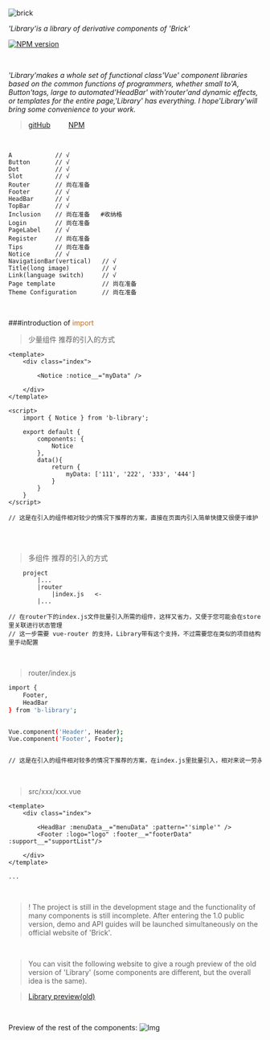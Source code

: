 <br/>


![brick](https://raw.githubusercontent.com/BobbleHatkjh/Vue_BuildingBlock/master/pic/100ll.png)

_'Library'is a library of derivative components of 'Brick'_

[![NPM version](https://img.shields.io/npm/v/b-library.svg)](https://www.npmjs.com/package/b-library)
    
<br/>

_'Library'makes a whole set of functional class'Vue' component libraries based on the common functions of programmers, whether small to'A, Button'tags, large to automated'HeadBar' with'router'and dynamic effects, or templates for the entire page,'Library' has everything. I hope'Library'will bring some convenience to your work._



> <a href="https://github.com/BobbleHatkjh/VUE-Brick">gitHub</a>  &emsp;&emsp;  <a href="https://www.npmjs.com/package/b-library">NPM</a>



<br/>

``` 
A            // √    
Button       // √    
Dot          // √
Slot         // √    
Router       // 尚在准备    
Footer       // √
HeadBar      // √
TopBar       // √    
Inclusion    // 尚在准备   #收纳格
Login        // 尚在准备
PageLabel    // √
Register     // 尚在准备    
Tips         // 尚在准备    
Notice       // √
NavigationBar(vertical)   // √
Title(long image)         // √
Link(language switch)     // √
Page template             // 尚在准备   
Theme Configuration       // 尚在准备   
``` 


<br/>

###introduction of <a style="color: #b96d27">import</a>

>少量组件 推荐的引入的方式
```
<template>
    <div class="index">
 
        <Notice :notice__="myData" />
        
    </div>
</template>

<script>
    import { Notice } from 'b-library';
 
    export default {
        components: {
            Notice
        },
        data(){
            return {
                myData: ['111', '222', '333', '444']
            }
        }
    }
</script>

// 这是在引入的组件相对较少的情况下推荐的方案，直接在页面内引入简单快捷又很便于维护 
```

<br/>
<br/>


>多组件 推荐的引入的方式   
```
    project
        |...
        |router
            |index.js   <-
        |...

// 在router下的index.js文件批量引入所需的组件，这样又省力，又便于您可能会在store里关联进行状态管理   
// 这一步需要 vue-router 的支持，Library带有这个支持，不过需要您在类似的项目结构里手动配置     
```

<br/>


> router/index.js
```bash
import { 
    Footer, 
    HeadBar 
} from 'b-library';


Vue.component('Header', Header);
Vue.component('Footer', Footer);


// 这是在引入的组件相对较多的情况下推荐的方案，在index.js里批量引入，相对来说一劳永逸
```

<br/>

>src/xxx/xxx.vue

```
<template>
    <div class="index">
 
        <HeadBar :menuData__="menuData" :pattern="'simple'" />
        <Footer :logo="logo" :footer__="footerData" :support__="supportList"/>
        
    </div>
</template>

...

```

<br/>

> ! The project is still in the development stage and the functionality of many components is still incomplete. After entering the 1.0 public version, demo and API guides will be launched simultaneously on the official website of 'Brick'.

<br/>

>You can visit the following website to give a rough preview of the old version of 'Library' (some components are different, but the overall idea is the same).


> <a href="http://123.57.41.38:8080/game_center/#/" target="_blank">Library preview(old)</a>


<br/>

Preview of the rest of the components:
![Img](https://raw.githubusercontent.com/BobbleHatkjh/Vue_BuildingBlock/master/pic/preview.png)